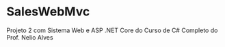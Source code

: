 # SalesWebMvc

Projeto 2 com Sistema Web e ASP .NET Core do Curso de C# Completo do Prof. Nelio Alves
